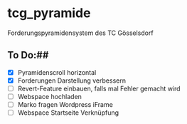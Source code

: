 # tcg_pyramide

Forderungspyramidensystem des TC Gösselsdorf

## To Do:##
- [x] Pyramidenscroll horizontal
- [x] Forderungen Darstellung verbessern
- [ ] Revert-Feature einbauen, falls mal Fehler gemacht wird
- [ ] Webspace hochladen
- [ ] Marko fragen Wordpress iFrame
- [ ] Webspace Startseite Verknüpfung